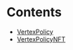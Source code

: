 

# Contents
- [VertexPolicy](VertexPolicy.sol/contract.VertexPolicy.md)
- [VertexPolicyNFT](VertexPolicyNFT.sol/contract.VertexPolicyNFT.md)
